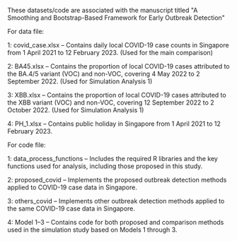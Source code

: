 These datasets/code are associated with the manuscript titled "A Smoothing and Bootstrap-Based Framework for Early Outbreak Detection"

For data file:

1: covid_case.xlsx – Contains daily local COVID-19 case counts in Singapore from 1 April 2021 to 12 February 2023. (Used for the main comparison)

2: BA45.xlsx – Contains the proportion of local COVID-19 cases attributed to the BA.4/5 variant (VOC) and non-VOC, covering 4 May 2022 to 2 September 2022. (Used for Simulation Analysis 1)

3: XBB.xlsx – Contains the proportion of local COVID-19 cases attributed to the XBB variant (VOC) and non-VOC, covering 12 September 2022 to 2 October 2022. (Used for Simulation Analysis 1)

4: PH_1.xlsx – Contains public holiday in Singapore from 1 April 2021 to 12 February 2023.

For code file:

1: data_process_functions – Includes the required R libraries and the key functions used for analysis, including those proposed in this study.

2: proposed_covid – Implements the proposed outbreak detection methods applied to COVID-19 case data in Singapore.

3: others_covid – Implements other outbreak detection methods applied to the same COVID-19 case data in Singapore.

4: Model 1–3 – Contains code for both proposed and comparison methods used in the simulation study based on Models 1 through 3.
